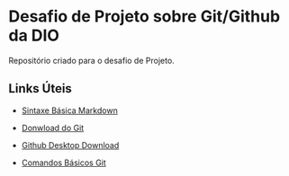 # Desafio de Projeto sobre Git/Github da DIO
Repositório criado para o desafio de Projeto.

## Links Úteis
- [Sintaxe Básica Markdown](https://www.markdownguide.org/basic-syntax/)
- [Donwload do Git](https://git-scm.com/downloads)
- [Github Desktop Download](https://desktop.github.com/)

- [Comandos Básicos Git](https://dev.to/womakerscode/git-e-github-guia-rapido-e-comandos-basicos-para-iniciantes-4ile)

  
